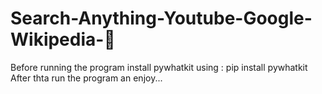 # Search-Anything-Youtube-Google-Wikipedia-🔎

Before running the program install pywhatkit using : pip install pywhatkit
After thta run the program an enjoy...
